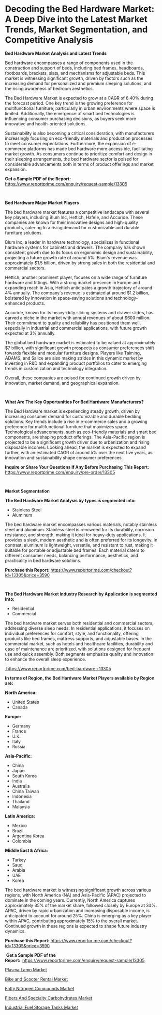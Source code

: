 <p><h1>Decoding the Bed Hardware Market: A Deep Dive into the Latest Market Trends, Market Segmentation, and Competitive Analysis</h1></p><p><strong>Bed Hardware Market Analysis and Latest Trends</strong></p>
<p><p>Bed hardware encompasses a range of components used in the construction and support of beds, including bed frames, headboards, footboards, brackets, slats, and mechanisms for adjustable beds. This market is witnessing significant growth, driven by factors such as the increasing demand for personalized and premium sleeping solutions, and the rising awareness of bedroom aesthetics.</p><p>The Bed Hardware Market is expected to grow at a CAGR of 6.40% during the forecast period. One key trend is the growing preference for multifunctional furniture, particularly in urban environments where space is limited. Additionally, the emergence of smart bed technologies is influencing consumer purchasing decisions, as buyers seek more innovative and health-oriented solutions. </p><p>Sustainability is also becoming a critical consideration, with manufacturers increasingly focusing on eco-friendly materials and production processes to meet consumer expectations. Furthermore, the expansion of e-commerce platforms has made bed hardware more accessible, facilitating market growth. As consumers continue to prioritize comfort and design in their sleeping arrangements, the bed hardware sector is poised for considerable advancements both in terms of product offerings and market expansion.</p></p>
<p><strong>Get a Sample PDF of the Report:&nbsp;</strong> <a href="https://www.reportprime.com/enquiry/request-sample/13305">https://www.reportprime.com/enquiry/request-sample/13305</a></p>
<p>&nbsp;</p>
<p><strong>Bed Hardware Major Market Players</strong></p>
<p><p>The bed hardware market features a competitive landscape with several key players, including Blum Inc, Hettich, Hafele, and Accuride. These companies are known for their innovative designs and high-quality products, catering to a rising demand for customizable and durable furniture solutions.</p><p>Blum Inc, a leader in hardware technology, specializes in functional hardware systems for cabinets and drawers. The company has shown consistent growth due to its focus on ergonomic design and sustainability, projecting a future growth rate of around 5%. Blum's revenue was approximately $1.5 billion, driven by strong sales in both the residential and commercial sectors.</p><p>Hettich, another prominent player, focuses on a wide range of furniture hardware and fittings. With a strong market presence in Europe and expanding reach in Asia, Hettich anticipates a growth trajectory of around 4% annually. The company's revenue is estimated at around $1.2 billion, bolstered by innovation in space-saving solutions and technology-enhanced products.</p><p>Accuride, known for its heavy-duty sliding systems and drawer slides, has carved a niche in the market with annual revenues of about $600 million. Their commitment to quality and reliability has positioned them well, especially in industrial and commercial applications, with future growth expected at 3% annually.</p><p>The global bed hardware market is estimated to be valued at approximately $7 billion, with significant growth prospects as consumer preferences shift towards flexible and modular furniture designs. Players like Taiming, ADAMS, and Salice are also making strides in this dynamic market by investing in R&D and expanding product portfolios to cater to emerging trends in customization and technology integration. </p><p>Overall, these companies are poised for continued growth driven by innovation, market demand, and geographical expansion.</p></p>
<p>&nbsp;</p>
<p><strong>What Are The Key Opportunities For Bed Hardware Manufacturers?</strong></p>
<p><p>The Bed Hardware market is experiencing steady growth, driven by increasing consumer demand for customizable and durable bedding solutions. Key trends include a rise in e-commerce sales and a growing preference for multifunctional furniture that maximizes space. Technological advancements, such as eco-friendly materials and smart bed components, are shaping product offerings. The Asia-Pacific region is projected to be a significant growth driver due to urbanization and rising disposable incomes. Looking ahead, the market is expected to expand further, with an estimated CAGR of around 5% over the next five years, as innovation and sustainability shape consumer preferences.</p></p>
<p><strong>Inquire or Share Your Questions If Any Before Purchasing This Report:</strong> <a href="https://www.reportprime.com/enquiry/pre-order/13305">https://www.reportprime.com/enquiry/pre-order/13305</a></p>
<p>&nbsp;</p>
<p><strong>Market Segmentation</strong></p>
<p><strong>The Bed Hardware Market Analysis by types is segmented into:</strong></p>
<p><ul><li>Stainless Steel</li><li>Aluminum</li></ul></p>
<p><p>The bed hardware market encompasses various materials, notably stainless steel and aluminum. Stainless steel is renowned for its durability, corrosion resistance, and strength, making it ideal for heavy-duty applications. It provides a sleek, modern aesthetic and is often preferred for its longevity. In contrast, aluminum is lightweight, versatile, and resistant to rust, making it suitable for portable or adjustable bed frames. Each material caters to different consumer needs, balancing performance, aesthetics, and practicality in bed hardware solutions.</p></p>
<p><strong>Purchase this Report:&nbsp;</strong><a href="https://www.reportprime.com/checkout?id=13305&price=3590">https://www.reportprime.com/checkout?id=13305&price=3590</a></p>
<p>&nbsp;</p>
<p><strong>The Bed Hardware Market Industry Research by Application is segmented into:</strong></p>
<p><ul><li>Residential</li><li>Commercial</li></ul></p>
<p><p>The bed hardware market serves both residential and commercial sectors, addressing diverse sleep needs. In residential applications, it focuses on individual preferences for comfort, style, and functionality, offering products like bed frames, mattress supports, and adjustable bases. In the commercial market, such as hotels and healthcare facilities, durability and ease of maintenance are prioritized, with solutions designed for frequent use and quick assembly. Both segments emphasize quality and innovation to enhance the overall sleep experience.</p></p>
<p><a href="https://www.reportprime.com/bed-hardware-r13305">&nbsp;https://www.reportprime.com/bed-hardware-r13305</a></p>
<p><strong>In terms of Region, the Bed Hardware Market Players available by Region are:</strong></p>
<p>
    <p> <strong> North America: </strong>
        <ul>
            <li>United States</li>
            <li>Canada</li>
        </ul>
        </p> 
    <p> <strong> Europe: </strong>
        <ul>
            <li>Germany</li>
            <li>France</li>
            <li>U.K.</li>
            <li>Italy</li>
            <li>Russia</li>
        </ul>
        </p> 
    <p> <strong> Asia-Pacific: </strong>
        <ul>
            <li>China</li>
            <li>Japan</li>
            <li>South Korea</li>
            <li>India</li>
            <li>Australia</li>
            <li>China Taiwan</li>
            <li>Indonesia</li>
            <li>Thailand</li>
            <li>Malaysia</li>
        </ul>
        </p> 
    <p> <strong> Latin America: </strong>
        <ul>
            <li>Mexico</li>
            <li>Brazil</li>
            <li>Argentina Korea</li>
            <li>Colombia</li>
        </ul>
        </p> 
    <p> <strong> Middle East & Africa: </strong>
        <ul>
            <li>Turkey</li>
            <li>Saudi</li>
            <li>Arabia</li>
            <li>UAE</li>
            <li>Korea</li>
        </ul>
    </p>
    </p>
<p><p>The bed hardware market is witnessing significant growth across various regions, with North America (NA) and Asia-Pacific (APAC) projected to dominate in the coming years. Currently, North America captures approximately 35% of the market share, followed closely by Europe at 30%. APAC, driven by rapid urbanization and increasing disposable income, is anticipated to account for around 25%. China is emerging as a key player within APAC, contributing approximately 15% to the overall market. Continued growth in these regions is expected to shape future industry dynamics.</p></p>
<p><strong>Purchase this Report: </strong><a href="https://www.reportprime.com/checkout?id=13305&price=3590">https://www.reportprime.com/checkout?id=13305&price=3590</a></p>
<p>&nbsp;<strong>Get a Sample PDF of the Report:&nbsp;&nbsp;</strong><a href="https://www.reportprime.com/enquiry/request-sample/13305">https://www.reportprime.com/enquiry/request-sample/13305</a></p>
<p><strong></strong></p>
<p><p><a href="https://www.linkedin.com/pulse/global-plasma-lamp-market-analysis-trends-forecasts-growth-opportunities-s09wc?trackingId=OBQm8q0DRo2D2h5s%2FCcVBg%3D%3D">Plasma Lamp Market</a></p><p><a href="https://www.linkedin.com/pulse/how-bike-scooter-rental-market-evolve-growth-analysis-year-2024-a0gnf?trackingId=%2BuYmcM9VTkSodu%2F7Jvwi5Q%3D%3D">Bike and Scooter Rental Market</a></p><p><a href="https://medium.com/@clairhane_9803/the-fatty-nitrogen-compounds-market-is-experiencing-higher-than-anticipated-demand-compared-to-21242186a428">Fatty Nitrogen Compounds Market</a></p><p><a href="https://medium.com/@clairhane_9803/the-global-fibers-and-specialty-carbohydrates-market-is-projected-to-experience-an-annual-growth-6cb7410fa5f5">Fibers And Specialty Carbohydrates Market</a></p><p><a href="https://issuu.com/reportprime-2/docs/industrial-fuel-storage-tanks-marke_f9d04f27ad2c92">Industrial Fuel Storage Tanks Market</a></p></p>